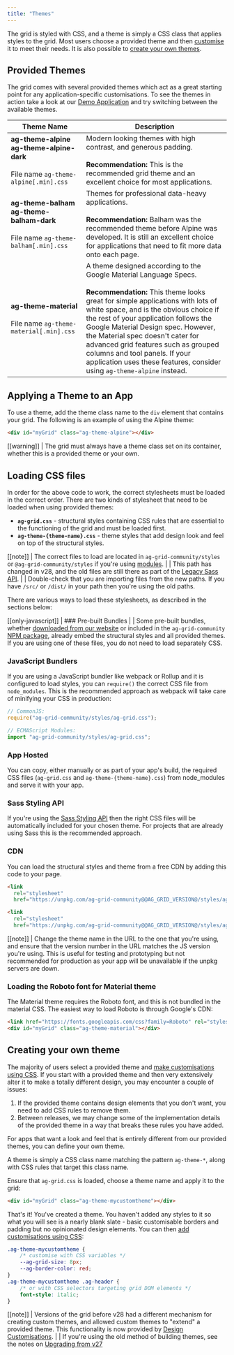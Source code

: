 ```yaml
---
title: "Themes"
---
```


The grid is styled with CSS, and a theme is simply a CSS class that applies styles to the grid. Most users choose a provided theme and then [customise](/customising-design/) it to meet their needs. It is also possible to [create your own themes](#creating-your-own-theme).

## Provided Themes

The grid comes with several provided themes which act as a great starting point for any application-specific customisations. To see the themes in action take a look at our [Demo Application](../../example)
and try switching between the available themes.

| Theme Name | Description |
|------------|-------------|
|**ag-theme-alpine**<br/>**ag-theme-alpine-dark**<br/><br/>File name `ag-theme-alpine[.min].css` | Modern looking themes with high contrast, and generous padding. <br/><br/>**Recommendation:** This is the recommended grid theme and an excellent choice for most applications. |
|**ag-theme-balham**<br/>**ag-theme-balham-dark**<br/><br/>File name `ag-theme-balham[.min].css` | Themes for professional data-heavy applications.<br/><br/>**Recommendation:** Balham was the recommended theme before Alpine was developed. It is still an excellent choice for applications that need to fit more data onto each page. |
|**ag-theme-material**<br/><br/>File name `ag-theme-material[.min].css` | A theme designed according to the Google Material Language Specs.<br/><br/>**Recommendation:** This theme looks great for simple applications with lots of white space, and is the obvious choice if the rest of your application follows the Google Material Design spec. However, the Material spec doesn't cater for advanced grid features such as grouped columns and tool panels. If your application uses these features, consider using `ag-theme-alpine` instead. |

## Applying a Theme to an App

To use a theme, add the theme class name to the `div` element that contains your grid. The following is an example of using the Alpine theme:

```html
<div id="myGrid" class="ag-theme-alpine"></div>
```

[[warning]]
| The grid must always have a theme class set on its container, whether this is a provided theme or your own.

## Loading CSS files

In order for the above code to work, the correct stylesheets must be loaded in the correct order. There are two kinds of stylesheet that need to be loaded when using provided themes:

- **`ag-grid.css`** - structural styles containing CSS rules that are essential to the functioning of the grid and must be loaded first.
- **`ag-theme-{theme-name}.css`** - theme styles that add design look and feel on top of the structural styles.

[[note]]
| The correct files to load are located in `ag-grid-community/styles` or `@ag-grid-community/styles` if you're using [modules](/modules/).
|
| This path has changed in v28, and the old files are still there as part of the [Legacy Sass API](/styling-sass-legacy/).
|
| Double-check that you are importing files from the new paths. If you have `/src/` or `/dist/` in your path then you're using the old paths.

There are various ways to load these stylesheets, as described in the sections below:

[[only-javascript]]
| ### Pre-built Bundles
|
| Some pre-built bundles, whether [downloaded from our website](/download/) or included in the `ag-grid-community` [NPM package](/npm/), already embed the structural styles and all provided themes. If you are using one of these files, you do not need to load separately CSS.

### JavaScript Bundlers

If you are using a JavaScript bundler like webpack or Rollup and it is configured to load styles, you can `require()` the correct CSS file from `node_modules`. This is the recommended approach as webpack will take care of minifying your CSS in production:

```js
// CommonJS:
require("ag-grid-community/styles/ag-grid.css");

// ECMAScript Modules:
import "ag-grid-community/styles/ag-grid.css";
```

### App Hosted

You can copy, either manually or as part of your app's build, the required CSS files (`ag-grid.css` and `ag-theme-{theme-name}.css`) from node_modules and serve it with your app.

### Sass Styling API

If you're using the [Sass Styling API](/styling-sass) then the right CSS files will be automatically included for your chosen theme. For projects that are already using Sass this is the recommended approach.

### CDN

You can load the structural styles and theme from a free CDN by adding this code to your page.

```html
<link
  rel="stylesheet"
  href="https://unpkg.com/ag-grid-community@@AG_GRID_VERSION@/styles/ag-grid.css" />

<link
  rel="stylesheet"
  href="https://unpkg.com/ag-grid-community@@AG_GRID_VERSION@/styles/ag-theme-alpine.css" />
```

[[note]]
| Change the theme name in the URL to the one that you're using, and ensure that the version number in the URL matches the JS version you're using. This is useful for testing and prototyping but not recommended for production as your app will be unavailable if the unpkg servers are down.

### Loading the Roboto font for Material theme

The Material theme requires the Roboto font, and this is not bundled in the material CSS. The easiest way to load Roboto is through Google's CDN:

```html
<link href="https://fonts.googleapis.com/css?family=Roboto" rel="stylesheet" />
<div id="myGrid" class="ag-theme-material"></div>
```

## Creating your own theme

The majority of users select a provided theme and [make customisations using CSS](/customising-design/). If you start with a provided theme and then very extensively alter it to make a totally different design, you may encounter a couple of issues:

1. If the provided theme contains design elements that you don't want, you need to add CSS rules to remove them.
2. Between releases, we may change some of the implementation details of the provided theme in a way that breaks these rules you have added.

For apps that want a look and feel that is entirely different from our provided themes, you can define your own theme.

A theme is simply a CSS class name matching the pattern `ag-theme-*`, along with CSS rules that target this class name.

Ensure that `ag-grid.css` is loaded, choose a theme name and apply it to the grid:

```html
<div id="myGrid" class="ag-theme-mycustomtheme"></div>
```

That's it! You've created a theme. You haven't added any styles to it so what you will see is a nearly blank slate - basic customisable borders and padding but no opinionated design elements. You can then [add customisations using CSS](/customising-design/):

```css
.ag-theme-mycustomtheme {
    /* customise with CSS variables */
    --ag-grid-size: 8px;
    --ag-border-color: red;
}
.ag-theme-mycustomtheme .ag-header {
    /* or with CSS selectors targeting grid DOM elements */
    font-style: italic;
}
```

[[note]]
| Versions of the grid before v28 had a different mechanism for creating custom themes, and allowed custom themes to "extend" a provided theme. This functionality is now provided by [Design Customisations](/customising-design/).
|
| If you're using the old method of building themes, see the notes on [Upgrading from v27](/styling-sass#upgrading-from-v27)
